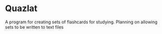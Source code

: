 # Quazlat
A program for creating sets of flashcards for studying.
Planning on allowing sets to be written to text files
